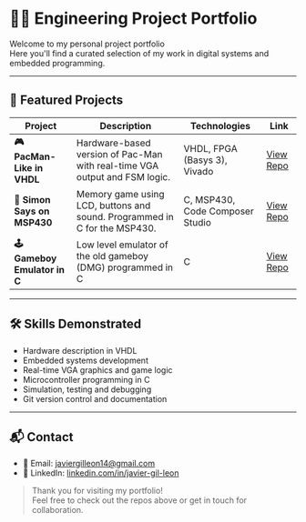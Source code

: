 # 👨‍🔧 Engineering Project Portfolio

Welcome to my personal project portfolio  
Here you'll find a curated selection of my work in digital systems and embedded programming.

---

## 📁 Featured Projects

| Project | Description | Technologies | Link |
|---------|-------------|--------------|------|
| **🎮 PacMan-Like in VHDL** | Hardware-based version of Pac-Man with real-time VGA output and FSM logic. | VHDL, FPGA (Basys 3), Vivado| [View Repo](https://github.com/JavierGilLeon/ComeCocos) |
| **🔄 Simon Says on MSP430** | Memory game using LCD, buttons and sound. Programmed in C for the MSP430. | C, MSP430, Code Composer Studio | [View Repo](https://github.com/JavierGilLeon/SimonSays.git) |
| **🕹️ Gameboy Emulator in C** | Low level emulator of the old gameboy (DMG) programmed in C             | C | [View Repo](https://github.com/JavierGilLeon/DMG_Emulator.git) |

---

## 🛠️ Skills Demonstrated

- Hardware description in VHDL
- Embedded systems development
- Real-time VGA graphics and game logic
- Microcontroller programming in C
- Simulation, testing and debugging
- Git version control and documentation

---

## 📬 Contact


- 📧 Email: javiergilleon14@gmail.com  
- 💼 LinkedIn: [linkedin.com/in/javier-gil-leon](https://www.linkedin.com/in/javier-gil-leon-1b7042285/)

> Thank you for visiting my portfolio!  
> Feel free to check out the repos above or get in touch for collaboration.
